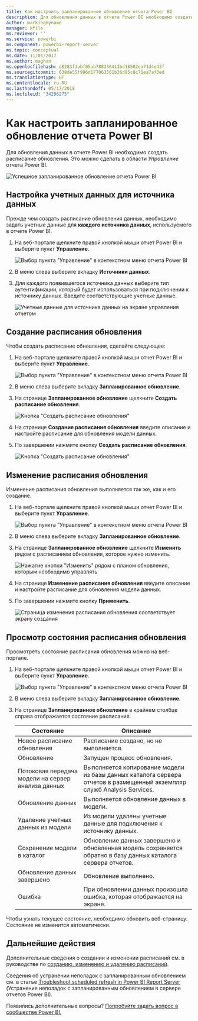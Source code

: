 ```yaml
---
title: Как настроить запланированное обновление отчета Power BI
description: Для обновления данных в отчете Power BI необходимо создать расписание обновления.
author: markingmyname
manager: kfile
ms.reviewer: ''
ms.service: powerbi
ms.component: powerbi-report-server
ms.topic: conceptual
ms.date: 11/01/2017
ms.author: maghan
ms.openlocfilehash: d8283f1abf05ab788336413bd18582ea71d4e43f
ms.sourcegitcommit: 638de55f996d177063561b36d95c8c71ea7af3ed
ms.translationtype: HT
ms.contentlocale: ru-RU
ms.lasthandoff: 05/17/2018
ms.locfileid: "34296275"
---
```

# <a name="how-to-configure-power-bi-report-scheduled-refresh"></a>Как настроить запланированное обновление отчета Power BI
Для обновления данных в отчете Power BI необходимо создать расписание обновления. Это можно сделать в области *Управление* отчета Power BI.

![Успешное запланированное обновление отчета Power BI](media/configure-scheduled-refresh/scheduled-refresh-success.png)

## <a name="configure-data-source-credentials"></a>Настройка учетных данных для источника данных
Прежде чем создать расписание обновления данных, необходимо задать учетные данные для **каждого источника данных**, используемого в отчете Power BI.

1. На веб-портале щелкните правой кнопкой мыши отчет Power BI и выберите пункт **Управление**.
   
    ![Выбор пункта "Управление" в контекстном меню отчета Power BI](media/configure-scheduled-refresh/manage-power-bi-report.png)
2. В меню слева выберите вкладку **Источники данных**.
3. Для каждого появившегося источника данных выберите тип аутентификации, который будет использоваться при подключении к источнику данных. Введите соответствующие учетные данные.
   
    ![Учетные данные для источника данных на экране управления отчетом](media/configure-scheduled-refresh/data-source-credentials.png)

## <a name="creating-a-schedule-refresh-plan"></a>Создание расписания обновления
Чтобы создать расписание обновления, сделайте следующее:

1. На веб-портале щелкните правой кнопкой мыши отчет Power BI и выберите пункт **Управление**.
   
    ![Выбор пункта "Управление" в контекстном меню отчета Power BI](media/configure-scheduled-refresh/manage-power-bi-report.png)
2. В меню слева выберите вкладку **Запланированное обновление**.
3. На странице **Запланированное обновление** щелкните **Создать расписание обновления**.
   
    ![Кнопка "Создать расписание обновления"](media/configure-scheduled-refresh/new-scheduled-refresh-plan.png)
4. На странице **Создание расписания обновления** введите описание и настройте расписание для обновления модели данных.
5. По завершении нажмите кнопку **Создать расписание обновления**.
   
    ![Кнопка "Создать расписание обновления"](media/configure-scheduled-refresh/create-scheduled-refresh-plan.png)

## <a name="modifying-a-schedule-refresh-plan"></a>Изменение расписания обновления
Изменение расписания обновления выполняется так же, как и его создание.

1. На веб-портале щелкните правой кнопкой мыши отчет Power BI и выберите пункт **Управление**.
   
    ![Выбор пункта "Управление" в контекстном меню отчета Power BI](media/configure-scheduled-refresh/manage-power-bi-report.png)
2. В меню слева выберите вкладку **Запланированное обновление**.
3. На странице **Запланированное обновление** щелкните **Изменить** рядом с расписанием обновления, которое нужно изменить.
   
    ![Нажатие кнопки "Изменить" рядом с планом обновления, которым необходимо управлять](media/configure-scheduled-refresh/edit-scheduled-refresh-plan.png)
4. На странице **Изменение расписания обновления** введите описание и настройте расписание для обновления модели данных.
5. По завершении нажмите кнопку **Применить**.
   
    ![Страница изменения расписания обновления соответствует экрану создания](media/configure-scheduled-refresh/edit-scheduled-refresh-plan-page.png)

## <a name="viewing-the-status-of-schedule-refresh-plan"></a>Просмотр состояния расписания обновления
Просмотреть состояние расписания обновления можно на веб-портале.

1. На веб-портале щелкните правой кнопкой мыши отчет Power BI и выберите пункт **Управление**.
   
    ![Выбор пункта "Управление" в контекстном меню отчета Power BI](media/configure-scheduled-refresh/manage-power-bi-report.png)
2. В меню слева выберите вкладку **Запланированное обновление**.
3. На странице **Запланированное обновление** в крайнем столбце справа отображается состояние расписания.
   
   | **Состояние** | **Описание** |
   | --- | --- |
   | Новое расписание обновления |Расписание создано, но не выполняется. |
   | Обновление |Запущен процесс обновления. |
   | Потоковая передача модели на сервер анализа данных |Выполняется копирование модели из базы данных каталога сервера отчетов в размещенный экземпляр служб Analysis Services. |
   | Обновление данных |Выполняется обновление данных в модели. |
   | Удаление учетных данных из модели |Из модели удалены учетные данные для подключения к источнику данных. |
   | Сохранение модели в каталог |Обновление данных завершено и обновленная модель сохраняется обратно в базу данных каталога сервера отчетов. |
   | Обновление данных завершено |Обновление выполнено. |
   | Ошибка |При обновлении данных произошла ошибка, которая отображается на экране. |

Чтобы узнать текущее состояние, необходимо обновить веб-страницу. Состояние не изменится автоматически.

## <a name="next-steps"></a>Дальнейшие действия
Дополнительные сведения о создании и изменении расписаний см. в руководстве по [созданию, изменению и удалению расписаний](https://docs.microsoft.com/sql/reporting-services/subscriptions/create-modify-and-delete-schedules).

Сведения об устранении неполадок с запланированным обновлением см. в статье [Troubleshoot scheduled refresh in Power BI Report Server](scheduled-refresh-troubleshoot.md) (Устранение неполадок с запланированным обновлением в сервере отчетов Power BI).

Появились дополнительные вопросы? [Попробуйте задать вопрос в сообществе Power BI.](https://community.powerbi.com/)

